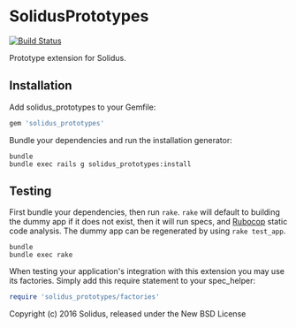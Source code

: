 SolidusPrototypes
================

[![Build Status](https://travis-ci.org/solidusio-contrib/solidus_prototypes.svg?branch=master)](https://travis-ci.org/solidusio-contrib/solidus_prototypes)

Prototype extension for Solidus.

Installation
------------

Add solidus_prototypes to your Gemfile:

```ruby
gem 'solidus_prototypes'
```

Bundle your dependencies and run the installation generator:

```shell
bundle
bundle exec rails g solidus_prototypes:install
```

Testing
-------

First bundle your dependencies, then run `rake`. `rake` will default to building the dummy app if it does not exist, then it will run specs, and [Rubocop](https://github.com/bbatsov/rubocop) static code analysis. The dummy app can be regenerated by using `rake test_app`.

```shell
bundle
bundle exec rake
```

When testing your application's integration with this extension you may use its factories.
Simply add this require statement to your spec_helper:

```ruby
require 'solidus_prototypes/factories'
```

Copyright (c) 2016 Solidus, released under the New BSD License
